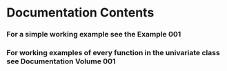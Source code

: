 # Documentation Contents
### For a simple working example see the Example 001
### For working examples of every function in the univariate class see Documentation Volume 001
